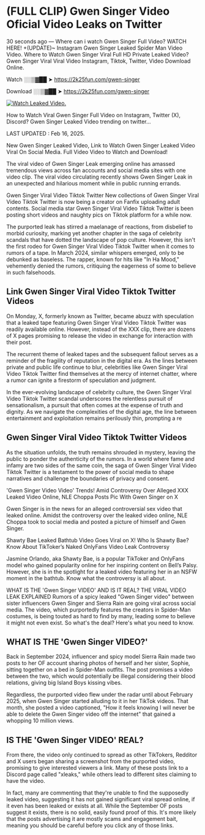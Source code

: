 # (FULL CLIP) Gwen Singer Video Oficial Video Leaks on Twitter

30 seconds ago — Where can i watch Gwen Singer Full Video? WATCH HERE! +(UPDATE)~ Instagram Gwen Singer Leaked Spider Man Video Video. Where to Watch Gwen Singer Viral Full HD Private Leaked Video? Gwen Singer Viral Viral Video Instagram, Tiktok, Twitter, Video Download Online.

Watch ░░▒▓██ ➤ https://2k25fun.com/gwen-singer

Download ░░▒▓██ ➤ https://2k25fun.com/gwen-singer

[![Watch Leaked Video.](https://miro.medium.com/v2/resize:fit:828/format:webp/1*cilzJN44JGOrTw9NJCrNHA.gif "Watch Leaked Video")](https://2k25fun.com/gwen-singer)

How to Watch Viral Gwen Singer Full Video on Instagram, Twitter (X), Discord? Gwen Singer Leaked Video trending on twitter...

LAST UPDATED : Feb 16, 2025.

New Gwen Singer Leaked Video, Link to Watch Gwen Singer Leaked Video Viral On Social Media. Full Video Video to Watch and Download!

The viral video of Gwen Singer Leak emerging online has amassed tremendous views across fan accounts and social media sites with one video clip. The viral video circulating recently shows Gwen Singer Leak in an unexpected and hilarious moment while in public running errands.

Gwen Singer Viral Video Tiktok Twitter New collections of Gwen Singer Viral Video Tiktok Twitter is now being a creator on Fanfix uploading adult contents. Social media star Gwen Singer Viral Video Tiktok Twitter is been posting short videos and naughty pics on Tiktok platform for a while now.

The purported leak has stirred a maelanage of reactions, from disbelief to morbid curiosity, marking yet another chapter in the saga of celebrity scandals that have dotted the landscape of pop culture. However, this isn't the first rodeo for Gwen Singer Viral Video Tiktok Twitter when it comes to rumors of a tape. In March 2024, similar whispers emerged, only to be debunked as baseless. The rapper, known for hits like "In Ha Mood," vehemently denied the rumors, critiquing the eagerness of some to believe in such falsehoods.

## Link Gwen Singer Viral Video Tiktok Twitter Videos

On Monday, X, formerly known as Twitter, became abuzz with speculation that a leaked tape featuring Gwen Singer Viral Video Tiktok Twitter was readily available online. However, instead of the XXX clip, there are dozens of X pages promising to release the video in exchange for interaction with their post.

The recurrent theme of leaked tapes and the subsequent fallout serves as a reminder of the fragility of reputation in the digital era. As the lines between private and public life continue to blur, celebrities like Gwen Singer Viral Video Tiktok Twitter find themselves at the mercy of internet chatter, where a rumor can ignite a firestorm of speculation and judgment.

In the ever-evolving landscape of celebrity culture, the Gwen Singer Viral Video Tiktok Twitter scandal underscores the relentless pursuit of sensationalism, a pursuit that often comes at the expense of truth and dignity. As we navigate the complexities of the digital age, the line between entertainment and exploitation remains perilously thin, prompting a re

##  Gwen Singer Viral Video Tiktok Twitter Videos

As the situation unfolds, the truth remains shrouded in mystery, leaving the public to ponder the authenticity of the rumors. In a world where fame and infamy are two sides of the same coin, the saga of Gwen Singer Viral Video Tiktok Twitter is a testament to the power of social media to shape narratives and challenge the boundaries of privacy and consent.

'Gwen Singer Video Video' Trends! Amid Controversy Over Alleged XXX Leaked Video Online, NLE Choppa Posts Pic With Gwen Singer on X

Gwen Singer is in the news for an alleged controversial sex video that leaked online. Amidst the controversy over the leaked video online, NLE Choppa took to social media and posted a picture of himself and Gwen Singer.

Shawty Bae Leaked Bathtub Video Goes Viral on X! Who Is Shawty Bae? Know About TikToker’s Naked OnlyFans Video Leak Controversy

Jasmine Orlando, aka Shawty Bae, is a popular TikToker and OnlyFans model who gained popularity online for her inspiring content on Bell’s Palsy. However, she is in the spotlight for a leaked video featuring her in an NSFW moment in the bathtub. Know what the controversy is all about.

WHAT IS THE 'Gwen Singer VIDEO' AND IS IT REAL? THE VIRAL VIDEO LEAK EXPLAINED Rumors of a spicy leaked "Gwen Singer video" between sister influencers Gwen Singer and Sierra Rain are going viral across social media. The video, which purportedly features the creators in Spider-Man costumes, is being touted as hard to find by many, leading some to believe it might not even exist. So what's the deal? Here's what you need to know.

## WHAT IS THE 'Gwen Singer VIDEO?'

Back in September 2024, influencer and spicy model Sierra Rain made two posts to her OF account sharing photos of herself and her sister, Sophie, sitting together on a bed in Spider-Man outfits. The post promises a video between the two, which would potentially be illegal considering their blood relations, giving big Island Boys kissing vibes.

Regardless, the purported video flew under the radar until about February 2025, when Gwen Singer started alluding to it in her TikTok videos. That month, she posted a video captioned, "How it feels knowing I will never be able to delete the Gwen Singer video off the internet" that gained a whopping 10 million views.

## IS THE 'Gwen Singer VIDEO' REAL?

From there, the video only continued to spread as other TikTokers, Redditor and X users began sharing a screenshot from the purported video, promising to give interested viewers a link. Many of these posts link to a Discord page called "xleaks," while others lead to different sites claiming to have the video.

In fact, many are commenting that they're unable to find the supposedly leaked video, suggesting it has not gained significant viral spread online, if it even has been leaked or exists at all. While the September OF posts suggest it exists, there is no solid, easily found proof of this. It's more likely that the posts advertising it are mostly scams and engagement bait, meaning you should be careful before you click any of those links.